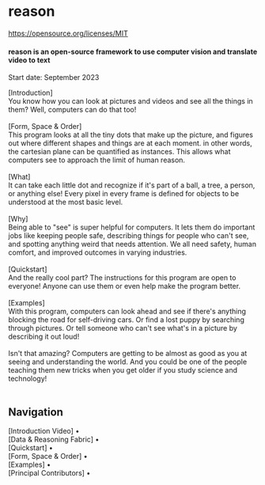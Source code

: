 # reason

https://opensource.org/licenses/MIT

<p class="align right">
<h4>reason is an open-source framework to use computer vision and translate video to text</h4>
  Start date: September 2023
</p>

[Introduction] <br />
You know how you can look at pictures and videos and see all the things in them? Well, computers can do that too!<br /> <br />
[Form, Space & Order] <br />
This program looks at all the tiny dots that make up the picture, and figures out where different shapes and things are at each moment. in other words, the cartesian plane can be quantified as instances. This allows what computers see to approach the limit of human reason. <br /> <br />
[What] <br />
It can take each little dot and recognize if it's part of a ball, a tree, a person, or anything else! Every pixel in every frame is defined for objects to be understood at the most basic level. <br /> <br />
[Why] <br />
Being able to "see" is super helpful for computers. It lets them do important jobs like keeping people safe, describing things for people who can't see, and spotting anything weird that needs attention. We all need safety, human comfort, and improved outcomes in varying industries. <br /> <br />
[Quickstart] <br />
And the really cool part? The instructions for this program are open to everyone! Anyone can use them or even help make the program better. <br /> <br />
[Examples] <br />
With this program, computers can look ahead and see if there's anything blocking the road for self-driving cars. Or find a lost puppy by searching through pictures. Or tell someone who can't see what's in a picture by describing it out loud! <br /><br /> Isn't that amazing? Computers are getting to be almost as good as you at seeing and understanding the world. And you could be one of the people teaching them new tricks when you get older if you study science and technology! <br /><br />

## Navigation

[Introduction Video] • <br />
[Data & Reasoning Fabric] • <br />
[Quickstart] • <br />
[Form, Space & Order] • <br />
[Examples] • <br />
[Principal Contributors] • <br />
</div>
<br />
<br />
<br />
<br />
